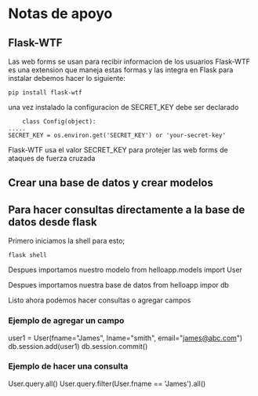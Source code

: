 # Notas de apoyo

## Flask-WTF

Las web forms se usan para recibir informacion de los usuarios Flask-WTF es una extension que maneja estas formas y las integra en Flask para instalar debemos hacer lo siguiente:

    pip install flask-wtf
una vez instalado la configuracion de SECRET_KEY debe ser declarado

        class Config(object):
    .....
    SECRET_KEY = os.environ.get('SECRET_KEY') or 'your-secret-key'

Flask-WTF usa el valor SECRET_KEY para protejer las web forms de ataques de fuerza cruzada

## Crear una base de datos y crear modelos

## Para hacer consultas directamente a la base de datos desde flask

Primero iniciamos la shell para esto;

    flask shell

Despues importamos nuestro modelo
    from helloapp.models import User

Despues importamos nuestra base de datos
    from helloapp impor db

Listo ahora podemos hacer consultas o agregar campos

### Ejemplo de agregar un campo

user1 = User(fname="James", lname="smith", email="james@abc.com")
db.session.add(user1)
db.session.commit()

### Ejemplo de hacer una consulta

User.query.all()
User.query.filter(User.fname == 'James').all()